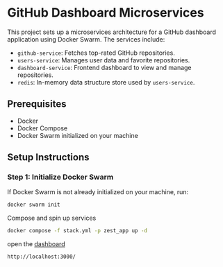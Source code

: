 # GitHub Dashboard Microservices

This project sets up a microservices architecture for a GitHub dashboard application using Docker Swarm. The services include:
- `github-service`: Fetches top-rated GitHub repositories.
- `users-service`: Manages user data and favorite repositories.
- `dashboard-service`: Frontend dashboard to view and manage repositories.
- `redis`: In-memory data structure store used by `users-service`.

## Prerequisites

- Docker
- Docker Compose
- Docker Swarm initialized on your machine

## Setup Instructions

### Step 1: Initialize Docker Swarm

If Docker Swarm is not already initialized on your machine, run:

```bash
docker swarm init
```

Compose and spin up services
```bash
docker compose -f stack.yml -p zest_app up -d
```
open the [dashboard](http://localhost:3000/)

```url
http://localhost:3000/
```
